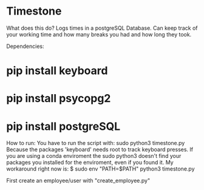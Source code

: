 # Timestone

What does this do?
Logs times in a postgreSQL Database. Can keep track of your working time and how many breaks you had and how long they took.

Dependencies: 
# pip install keyboard
# pip install psycopg2
# pip install postgreSQL

How to run:
You have to run the script with:
sudo python3 timestone.py 
Because the packages 'keyboard' needs root to track keyboard presses.
If you are using a conda enviroment the sudo python3 doesn't find your packages you installed for the enviroment, even if you found it. 
My workaround right now is:
$ sudo env "PATH=$PATH" python3 timestone.py

First create an employee/user with "create_employee.py"
